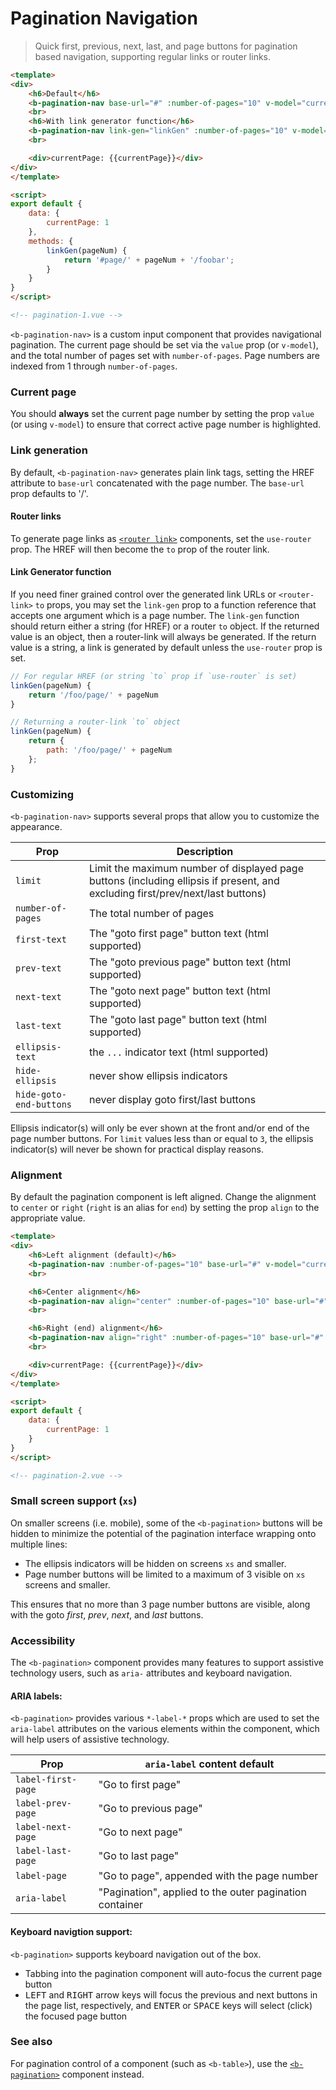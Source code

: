 # Pagination Navigation

> Quick first, previous, next, last, and page buttons for pagination based navigation, supporting
regular links or router links.

```html
<template>
<div>
    <h6>Default</h6>
    <b-pagination-nav base-url="#" :number-of-pages="10" v-model="currentPage" />
    <br>
    <h6>With link generator function</h6>
    <b-pagination-nav link-gen="linkGen" :number-of-pages="10" v-model="currentPage" />
    <br>

    <div>currentPage: {{currentPage}}</div>
</div>    
</template>

<script>
export default {
    data: {
        currentPage: 1
    },
    methods: {
        linkGen(pageNum) {
            return '#page/' + pageNum + '/foobar';
        }
    }
}
</script>

<!-- pagination-1.vue -->
```

`<b-pagination-nav>` is a custom input component that provides navigational
pagination. The current page should be set via the `value` prop (or `v-model`),
and the total number of pages set with `number-of-pages`. Page numbers are indexed
from 1 through `number-of-pages`.

### Current page
You should **always** set the current page number by setting the prop `value` (or
using `v-model`) to ensure that correct active page number is highlighted.

### Link generation
By default, `<b-pagination-nav>` generates plain link tags, setting the HREF attribute
to `base-url` concatenated with the page number.  The `base-url` prop defaults to '/'.

#### Router links
To generate page links as [`<router link>`](https://router.vuejs.org/en/api/router-link.html)
components, set the `use-router` prop.  The HREF will then become the `to` prop of
the router link.

#### Link Generator function
If you need finer grained control over the generated link URLs or `<router-link>` `to` props,
you may set the `link-gen` prop to a function reference that accepts one argument which
is a page number. The `link-gen` function should return either a string (for HREF) or a
router `to` object. If the returned value is an object, then a router-link will always
be generated.  If the return value is a string, a link is generated by default unless
the `use-router` prop is set.

```js
// For regular HREF (or string `to` prop if `use-router` is set)
linkGen(pageNum) {
    return '/foo/page/' + pageNum
}

// Returning a router-link `to` object
linkGen(pageNum) {
    return { 
        path: '/foo/page/' + pageNum
    };
}
```

### Customizing
`<b-pagination-nav>` supports several props that allow you to customize the appearance.

| Prop | Description
| ---- | -----------
| `limit` | Limit the maximum number of displayed page buttons (including ellipsis if present, and excluding first/prev/next/last buttons)
| `number-of-pages` | The total number of pages
| `first-text` | The "goto first page" button text (html supported)
| `prev-text` | The "goto previous page" button text (html supported)
| `next-text` | The "goto next page" button text (html supported)
| `last-text` | The "goto last page" button text (html supported)
| `ellipsis-text` | the `...` indicator text (html supported)
| `hide-ellipsis` | never show ellipsis indicators
| `hide-goto-end-buttons` | never display goto first/last buttons

Ellipsis indicator(s) will only be ever shown at the front and/or end of
the page number buttons. For `limit` values less than or equal to `3`, the ellipsis
indicator(s) will never be shown for practical display reasons.

### Alignment
By default the pagination component is left aligned. Change the alignment to
`center` or `right` (`right` is an alias for `end`) by setting the prop
`align` to the appropriate value.

```html
<template>
<div>
    <h6>Left alignment (default)</h6>
    <b-pagination-nav :number-of-pages="10" base-url="#" v-model="currentPage" />
    <br>

    <h6>Center alignment</h6>
    <b-pagination-nav align="center" :number-of-pages="10" base-url="#" v-model="currentPage" />
    <br>

    <h6>Right (end) alignment</h6>
    <b-pagination-nav align="right" :number-of-pages="10" base-url="#" v-model="currentPage" />
    <br>

    <div>currentPage: {{currentPage}}</div>
</div>    
</template>

<script>
export default {
    data: {
        currentPage: 1
    }
}
</script>

<!-- pagination-2.vue -->
```


### Small screen support (`xs`)
On smaller screens (i.e. mobile), some of the `<b-pagination>` buttons will be hidden to
minimize the potential of the pagination interface wrapping onto multiple lines:

- The ellipsis indicators will be hidden on screens `xs` and smaller.
- Page number buttons will be limited to a maximum of 3 visible on `xs` screens and smaller.

This ensures that no more than 3 page number buttons are visible,
along with the goto _first_, _prev_, _next_, and _last_ buttons.


### Accessibility
The `<b-pagination>` component provides many features to support assistive technology users,
such as `aria-` attributes and keyboard navigation.

#### ARIA labels:
`<b-pagination>` provides various `*-label-*` props which are used to set the `aria-label`
attributes on the various elements within the component, which will help users of
assistive technology.

| Prop | `aria-label` content default
| ---- | -----------
| `label-first-page` | "Go to first page"
| `label-prev-page` | "Go to previous page"
| `label-next-page` | "Go to next page"
| `label-last-page` | "Go to last page"
| `label-page` | "Go to page", appended with the page number
| `aria-label` | "Pagination", applied to the outer pagination container

#### Keyboard navigtion support:
`<b-pagination>` supports keyboard navigation out of the box.
- Tabbing into the pagination component will auto-focus the current page button
- <kbd>LEFT</kbd> and <kbd>RIGHT</kbd> arrow keys will focus the previous and next buttons in the page
list, respectively, and <kbd>ENTER</kbd> or <kbd>SPACE</kbd> keys will select (click) the focused page button


### See also
For pagination control of a component (such as `<b-table>`), use the
[`<b-pagination>`](./pagination) component instead.

